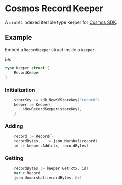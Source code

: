 # Cosmos Record Keeper

A `uint64` indexed iterable type keeper for [Cosmos SDK](https://github.com/cosmos/cosmos-sdk).

## Example

Embed a `RecordKeeper` struct inside a `Keeper`.

i.e:
```go
type Keeper struct {
    RecordKeeper
}
```

### Initialization

```go
    storeKey := sdk.NewKVStoreKey("record")
    keeper := Keeper{
        &NewRecordKeeper(storeKey),
    }
```

### Adding

```go
    record := Record{}
    recordBytes, _ := json.Marshal(record)
    id := keeper.Add(ctx, recordBytes)
```

### Getting

```go
    recordBytes := keeper.Get(ctx, id)
    var r Record
    json.Unmarshal(recordBytes, &r)
```

